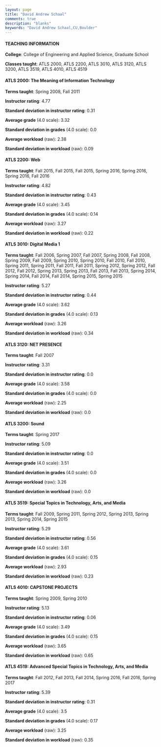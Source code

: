 ```yaml
---
layout: page
title: "David Andrew Schaal" 
comments: true
description: "blanks"
keywords: "David Andrew Schaal,CU,Boulder"
---
```

<head>
<script src="https://ajax.googleapis.com/ajax/libs/jquery/2.1.3/jquery.min.js"></script>
<script src="https://dl.dropboxusercontent.com/s/pc42nxpaw1ea4o9/highcharts.js?dl=0"></script>
<!-- <script src="../assets/js/highcharts.js"></script> -->
<style type="text/css">@font-face {
	font-family: "Bebas Neue";
	src: url(https://www.filehosting.org/file/details/544349/BebasNeue Regular.otf) format("opentype");
	}
	h1.Bebas { 
		font-family: "Bebas Neue", Verdana, Tahoma;
	}
</style>
</head>
	   
#### TEACHING INFORMATION

**College**: College of Engineering and Applied Science, Graduate School

**Classes taught**: ATLS 2000, ATLS 2200, ATLS 3010, ATLS 3120, ATLS 3200, ATLS 3519, ATLS 4010, ATLS 4519

#### ATLS 2000: The Meaning of Information Technology

**Terms taught**: Spring 2008, Fall 2011

**Instructor rating**: 4.77

**Standard deviation in instructor rating**: 0.31

**Average grade** (4.0 scale): 3.32

**Standard deviation in grades** (4.0 scale): 0.0

**Average workload** (raw): 2.38

**Standard deviation in workload** (raw): 0.09

#### ATLS 2200: Web

**Terms taught**: Fall 2015, Fall 2015, Fall 2015, Spring 2016, Spring 2016, Spring 2016, Fall 2016

**Instructor rating**: 4.82

**Standard deviation in instructor rating**: 0.43

**Average grade** (4.0 scale): 3.45

**Standard deviation in grades** (4.0 scale): 0.14

**Average workload** (raw): 3.27

**Standard deviation in workload** (raw): 0.22

#### ATLS 3010: Digital Media 1

**Terms taught**: Fall 2006, Spring 2007, Fall 2007, Spring 2008, Fall 2008, Spring 2009, Fall 2009, Spring 2010, Spring 2010, Fall 2010, Fall 2010, Spring 2011, Spring 2011, Fall 2011, Fall 2011, Spring 2012, Spring 2012, Fall 2012, Fall 2012, Spring 2013, Spring 2013, Fall 2013, Fall 2013, Spring 2014, Spring 2014, Fall 2014, Fall 2014, Spring 2015, Spring 2015

**Instructor rating**: 5.27

**Standard deviation in instructor rating**: 0.44

**Average grade** (4.0 scale): 3.62

**Standard deviation in grades** (4.0 scale): 0.13

**Average workload** (raw): 3.26

**Standard deviation in workload** (raw): 0.34

#### ATLS 3120: NET PRESENCE

**Terms taught**: Fall 2007

**Instructor rating**: 3.31

**Standard deviation in instructor rating**: 0.0

**Average grade** (4.0 scale): 3.58

**Standard deviation in grades** (4.0 scale): 0.0

**Average workload** (raw): 2.25

**Standard deviation in workload** (raw): 0.0

#### ATLS 3200: Sound

**Terms taught**: Spring 2017

**Instructor rating**: 5.09

**Standard deviation in instructor rating**: 0.0

**Average grade** (4.0 scale): 3.51

**Standard deviation in grades** (4.0 scale): 0.0

**Average workload** (raw): 3.26

**Standard deviation in workload** (raw): 0.0

#### ATLS 3519: Special Topics in Technology, Arts, and Media

**Terms taught**: Fall 2009, Spring 2011, Spring 2012, Spring 2013, Spring 2013, Spring 2014, Spring 2015

**Instructor rating**: 5.29

**Standard deviation in instructor rating**: 0.56

**Average grade** (4.0 scale): 3.61

**Standard deviation in grades** (4.0 scale): 0.15

**Average workload** (raw): 2.93

**Standard deviation in workload** (raw): 0.23

#### ATLS 4010: CAPSTONE PROJECTS

**Terms taught**: Spring 2009, Spring 2010

**Instructor rating**: 5.13

**Standard deviation in instructor rating**: 0.06

**Average grade** (4.0 scale): 3.49

**Standard deviation in grades** (4.0 scale): 0.15

**Average workload** (raw): 3.65

**Standard deviation in workload** (raw): 0.65

#### ATLS 4519: Advanced Special Topics in Technology, Arts, and Media

**Terms taught**: Fall 2012, Fall 2013, Fall 2014, Spring 2016, Fall 2016, Spring 2017

**Instructor rating**: 5.39

**Standard deviation in instructor rating**: 0.31

**Average grade** (4.0 scale): 3.5

**Standard deviation in grades** (4.0 scale): 0.17

**Average workload** (raw): 3.25

**Standard deviation in workload** (raw): 0.35

